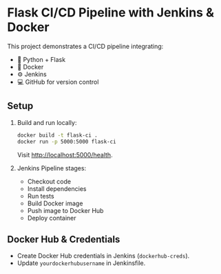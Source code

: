# Flask CI/CD Pipeline with Jenkins & Docker

This project demonstrates a CI/CD pipeline integrating:
- 🐍 Python + Flask
- 🐳 Docker
- ⚙️ Jenkins
- 💻 GitHub for version control

## Setup
1. Build and run locally:
   ```bash
   docker build -t flask-ci .
   docker run -p 5000:5000 flask-ci
   ```
   Visit [http://localhost:5000/health](http://localhost:5000/health).

2. Jenkins Pipeline stages:
   - Checkout code
   - Install dependencies
   - Run tests
   - Build Docker image
   - Push image to Docker Hub
   - Deploy container

## Docker Hub & Credentials
- Create Docker Hub credentials in Jenkins (`dockerhub-creds`).
- Update `yourdockerhubusername` in Jenkinsfile.
